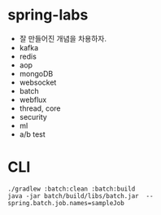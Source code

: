 # spring-labs

- 잘 만들어진 개념을 차용하자.
- kafka
- redis
- aop
- mongoDB
- websocket
- batch
- webflux
- thread, core
- security
- ml
- a/b test



# CLI
```
./gradlew :batch:clean :batch:build
java -jar batch/build/libs/batch.jar  --spring.batch.job.names=sampleJob
```